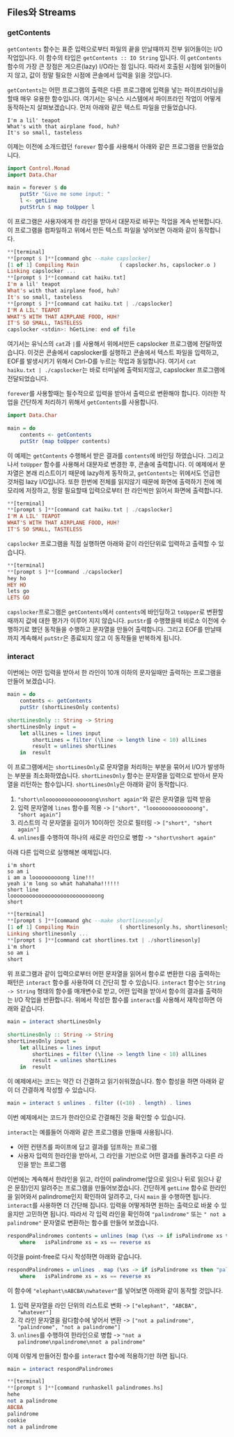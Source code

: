 
## Files와 Streams

### getContents

`getContents` 함수는 표준 입력으로부터 파일의 끝을 만날때까지 전부 읽어들이는 I/O 작업입니다. 이 함수의 타입은 `getContents :: IO String` 입니다. 이 `getContents` 함수의 가장 큰 장점은 게으른(lazy) I/O라는 점 입니다. 따라서 호출된 시점에 읽어들이지 않고, 값이 정말 필요한 시점에 콘솔에서 입력을 읽을 것입니다.

`getContents`는 어떤 프로그램의 출력은 다른 프로그램에 입력을 넣는 파이프라이닝을 할때 매우 유용한 함수입니다. 여기서는 유닉스 시스템에서 파이프라인 작업이 어떻게 동작하는지 살펴보겠습니다. 먼저 아래와 같은 텍스트 파일을 만들었습니다. 

```
I'm a lil' teapot  
What's with that airplane food, huh?  
It's so small, tasteless
```

이제는 이전에 소개드렸던 `forever` 함수를 사용해서 아래와 같은 프로그램을 만들었습니다. 

```haskell
import Control.Monad  
import Data.Char  
  
main = forever $ do  
    putStr "Give me some input: "  
    l <- getLine  
    putStrLn $ map toUpper l
```

이 프로그램은 사용자에게 한 라인을 받아서 대문자로 바꾸는 작업을 계속 반복합니다. 이 프로그램을 컴파일하고 위에서 만든 텍스트 파일을 넣어보면 아래와 같이 동작합니다.

```haskell
**[terminal]
**[prompt $ ]**[command ghc --make capslocker]
[1 of 1] Compiling Main             ( capslocker.hs, capslocker.o )
Linking capslocker ...
**[prompt $ ]**[command cat haiku.txt]
I'm a lil' teapot  
What's with that airplane food, huh?  
It's so small, tasteless
**[prompt $ ]**[command cat haiku.txt | ./capslocker]
I'M A LIL' TEAPOT  
WHAT'S WITH THAT AIRPLANE FOOD, HUH?  
IT'S SO SMALL, TASTELESS
capslocker <stdin>: hGetLine: end of file
```

여기서는 유닉스의 `cat`과 `|`를 사용해서 위에서만든 capslocker 프로그램에 전달하였습니다. 이것은 콘솔에서 capslocker를 실행하고 콘솔에서 텍스트 파일을 입력하고, EOF를 발생시키기 위해서 Ctrl-D를 누르는 작업과 동일합니다. 여기서 `cat haiku.txt | ./capslocker`는 바로 터미널에 출력되지않고, capslocker 프로그램에 전달되었습니다. 

`forever`를 사용할때는 필수적으로 입력을 받아서 출력으로 변환해야 합니다. 이러한 작업을 간단하게 처리하기 위해서 `getContents`를 사용합니다. 

```haskell
import Data.Char  
  
main = do  
    contents <- getContents  
    putStr (map toUpper contents)
```

이 예제는 `getContents` 수행해서 받은 결과를 `contents`에 바인딩 하였습니다. 그리고 나서 `toUpper` 함수를 사용해서 대문자로 변경한 후, 콘솔에 출력합니다. 이 예제에서 문자열은 본래 리스트이기 때문에 lazy하게 동작하고, `getContents`는 위에서도 언급한 것처럼 lazy I/O입니다. 또한 한번에 전체를 읽지않기 때문에 화면에 출력하기 전에 메모리에 저장하고, 정말 필요할때 입력으로부터 한 라인씩만 읽어서 화면에 출력합니다. 

```haskell
**[terminal]
**[prompt $ ]**[command cat haiku.txt | ./capslocker]
I'M A LIL' TEAPOT  
WHAT'S WITH THAT AIRPLANE FOOD, HUH?  
IT'S SO SMALL, TASTELESS  
```

`capslocker` 프로그램을 직접 실행하면 아래와 같이 라인단위로 입력하고 출력할 수 있습니다. 

```haskell
**[terminal]
**[prompt $ ]**[command ./capslocker]
hey ho  
HEY HO  
lets go  
LETS GO  
```

`capslocker`프로그램은 `getContents`에서 `contents`에 바인딩하고 `toUpper`로 변환할때까지 값에 대한 평가가 이루어 지지 않습니다. `putStr`를 수행했을때 비로소 이전에 수행하기로 했던 동작들을 수행하고 문자열을 만들어 출력합니다. 그리고 EOF를 만날때까지 계속해서 `putStr`은 종료되지 않고 이 동작들을 반복하게 됩니다. 

### interact

이번에는 어떤 입력을 받아서 한 라인이 10개 이하의 문자일때만 출력하는 프로그램을 만들어 보겠습니다. 

```haskell
main = do  
    contents <- getContents  
    putStr (shortLinesOnly contents)  
  
shortLinesOnly :: String -> String  
shortLinesOnly input =   
    let allLines = lines input  
        shortLines = filter (\line -> length line < 10) allLines  
        result = unlines shortLines  
    in  result
```

이 프로그램에서는 `shortLinesOnly`로 문자열을 처리하는 부분을 묶어서 I/O가 발생하는 부분을 최소화하였습니다. `shortLinesOnly` 함수는 문자열을 입력으로 받아서 문자열을 리턴하는 함수입니다. `shortLinesOnly`은 아래와 같이 동작합니다. 

1. `"short\nlooooooooooooooong\nshort again"`와 같은 문자열을 입력 받음
2. 입력 문자열에 `lines` 함수를 적용 -> `["short", "looooooooooooooong", "short again"]`
3. 리스트의 각 문자열을 길이가 10이하인 것으로 필터링 -> `["short", "short again"]`
4. `unlines`를 수행하여 하나의 새로운 라인으로 병합 -> `"short\nshort again"`

아래 다른 입력으로 실행해본 예제입니다. 

```
i'm short  
so am i  
i am a loooooooooong line!!!  
yeah i'm long so what hahahaha!!!!!!  
short line  
loooooooooooooooooooooooooooong  
short  
```

```haskell
**[terminal]
**[prompt $ ]**[command ghc --make shortlinesonly]
[1 of 1] Compiling Main             ( shortlinesonly.hs, shortlinesonly.o )  
Linking shortlinesonly ...
**[prompt $ ]**[command cat shortlines.txt | ./shortlinesonly]
i'm short  
so am i  
short
```

위 프로그램과 같이 입력으로부터 어떤 문자열을 읽어서 함수로 변환한 다음 출력하는 패턴은 `interact` 함수를 사용하여 더 간단히 할 수 있습니다. `interact` 함수는 `String -> String` 형태의 함수를 매개변수로 받고, 어떤 입력을 받아서 함수의 결과를 출력하는 I/O 작업을 반환합니다. 위에서 작성한 함수를 `interact`를 사용해서 재작성하면 아래와 같습니다. 

```haskell
main = interact shortLinesOnly  
  
shortLinesOnly :: String -> String  
shortLinesOnly input =   
    let allLines = lines input  
        shortLines = filter (\line -> length line < 10) allLines  
        result = unlines shortLines  
    in  result
```

이 예제에서는 코드는 약간 더 간결하고 읽기쉬워졌습니다. 함수 합성을 하면 아래와 같이 더 간결하게 작성할 수 있습니다. 

```haskell
main = interact $ unlines . filter ((<10) . length) . lines
```

이번 예제에서는 코드가 한라인으로 간결해진 것을 확인할 수 있습니다. 

`interact`는 예를들어 아래와 같은 프로그램을 만들때 사용됩니다. 

- 어떤 컨텐츠를 파이프에 담고 결과를 덤프하는 프로그램
- 사용자 입력의 한라인을 받아서, 그 라인을 기반으로 어떤 결과를 돌려주고 다른 라인을 받는 프로그램

이번에는 계속해서 한라인을 읽고, 라인이 palindrome(앞으로 읽으나 뒤로 읽으나 같은 문장)인지 알려주는 프로그램을 만들어보겠습니다. 간단하게 `getLine` 함수로 한라인을 읽어와서 palindrome인지 확인하여 알려주고, 다시 `main`
을 수행하면 됩니다. `interact`를 사용하면 더 간단해 집니다. 입력을 어떻게하면 원하는 출력으로 바꿀 수 있을지만 고민하면 됩니다. 따라서 각 입력 라인을 확인하여 `"palindrome"` 또는 `" not a palindrome"` 문자열로 변환하는 함수를 만들어 보겠습니다. 


```haskell
respondPalindromes contents = unlines (map (\xs -> if isPalindrome xs then "palindrome" else "not a palindrome") (lines contents))  
    where   isPalindrome xs = xs == reverse xs
```

이것을 point-free로 다시 작성하면 아래와 같습니다. 

```haskell
respondPalindromes = unlines . map (\xs -> if isPalindrome xs then "palindrome" else "not a palindrome") . lines  
    where   isPalindrome xs = xs == reverse xs
```

이 함수에 `"elephant\nABCBA\nwhatever"`를 넣어보면 아래와 같이 동작할 것입니다. 

1. 입력 문자열을 라인 단위의 리스트로 변화 -> `["elephant", "ABCBA", "whatever"]`
2. 각 라인 문자열을 람다함수에 넣어서 변환 -> `["not a palindrome", "palindrome", "not a palindrome"]`
3. `unlines`를 수행하여 한라인으로 병합 -> `"not a palindrome\npalindrome\nnot a palindrome"`

이제 이렇게 만들어진 함수를 `interact` 함수에 적용하기만 하면 됩니다. 

```haskell
main = interact respondPalindromes
```

```haskell
**[terminal]
**[prompt $ ]**[command runhaskell palindromes.hs]
hehe  
not a palindrome  
ABCBA  
palindrome  
cookie  
not a palindrome
```




























 






































